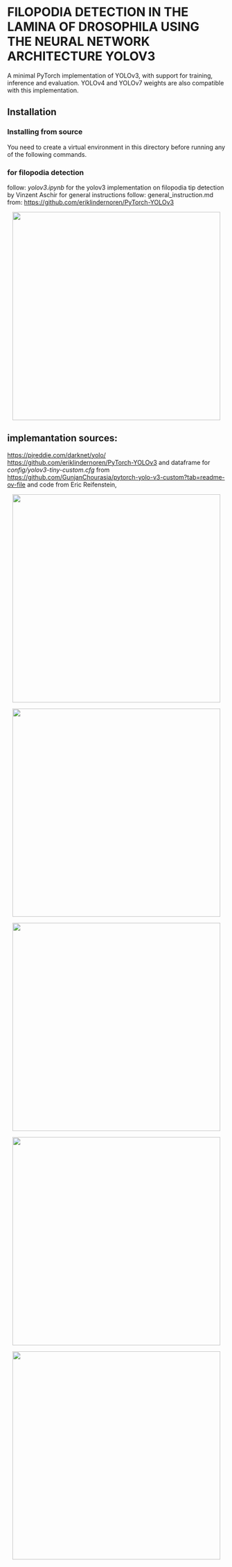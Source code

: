 # FILOPODIA DETECTION IN THE LAMINA OF DROSOPHILA USING THE NEURAL NETWORK ARCHITECTURE YOLOV3

A minimal PyTorch implementation of YOLOv3, with support for training, inference and evaluation.
YOLOv4 and YOLOv7 weights are also compatible with this implementation.

 
## Installation
### Installing from source

You need to create a virtual environment in this directory before running any of the following commands.


### for filopodia detection
follow: *yolov3.ipynb* for the yolov3 implementation on filopodia tip detection by Vinzent Aschir
for general instructions follow: general_instruction.md  from: https://github.com/eriklindernoren/PyTorch-YOLOv3

<p align="center"><img src="https://github.com" width="480"\></p>

## implemantation sources: 
https://pjreddie.com/darknet/yolo/
https://github.com/eriklindernoren/PyTorch-YOLOv3
and dataframe for *config/yolov3-tiny-custom.cfg* from https://github.com/GunjanChourasia/pytorch-yolo-v3-custom?tab=readme-ov-file
and code from Eric Reifenstein,
<p align="center"><img src="https://github.com/eriklindernoren/PyTorch-YOLOv3/raw/master/assets/giraffe.png" width="480"\></p>
<p align="center"><img src="https://github.com/eriklindernoren/PyTorch-YOLOv3/raw/master/assets/dog.png" width="480"\></p>
<p align="center"><img src="https://github.com/eriklindernoren/PyTorch-YOLOv3/raw/master/assets/traffic.png" width="480"\></p>
<p align="center"><img src="https://github.com/eriklindernoren/PyTorch-YOLOv3/raw/master/assets/messi.png" width="480"\></p>

<p align="center"><img src="https://github.com/GunjanChourasia/pytorch-yolo-v3-custom?tab=readme-ov-file" width="480"\></p>